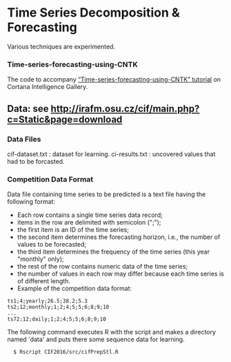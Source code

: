 # Time Series Decomposition & Forecasting

Various techniques are experimented.


### Time-series-forecasting-using-CNTK

The code to accompany [“Time-series-forecasting-using-CNTK” tutorial][1] on Cortana Intelligence Gallery.

[1]: https://gallery.cortanaintelligence.com/Tutorial/Forecasting-Short-Time-Series-with-LSTM-Neural-Networks-2

## Data: see http://irafm.osu.cz/cif/main.php?c=Static&page=download

### Data Files
cif-dataset.txt : dataset for learning.
ci-results.txt : uncovered values that had to be forcasted.

### Competition Data Format

Data file containing time series to be predicted is a text file having the following format:

- Each row contains a single time series data record;
- items in the row are delimited with semicolon (";");
- the first item is an ID of the time series;
- the second item determines the forecasting horizon, i.e., the number of values to be forecasted;
- the third item determines the frequency of the time series (this year "monthly" only);
- the rest of the row contains numeric data of the time series;
- the number of values in each row may differ because each time series is of different length.
- Example of the competition data format:
```
ts1;4;yearly;26.5;38.2;5.3
ts2;12;monthly;1;2;4;5;5;6;8;9;10
...
ts72;12;daily;1;2;4;5;5;6;8;9;10
```

The following command executes R with the script and makes a directory named 'data' and puts there some sequence data for learning.
```
  $ Rscript CIF2016/src/cifPrepStl.R
```
